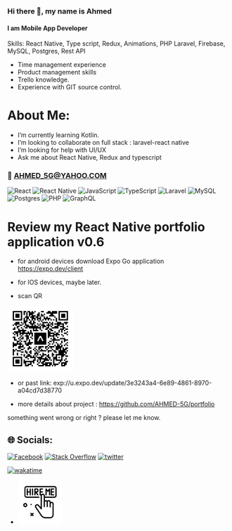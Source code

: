 ### Hi there 👋, my name is Ahmed

#### I am Mobile App Developer

Skills: React Native, Type script, Redux, Animations, PHP Laravel, Firebase, MySQL, Postgres, Rest API

- Time management experience
- Product management skills
- Trello knowledge.
- Experience with GIT source control.

# About Me:

- I’m currently learning Kotlin.<br>
- I’m looking to collaborate on full stack : laravel-react native<br>
- I’m looking for help with UI/UX<br>
- Ask me about React Native, Redux and typescript<br>

### 📧 AHMED_5G@YAHOO.COM

![React](https://img.shields.io/badge/react-%2320232a.svg?style=for-the-badge&logo=react&logoColor=%2361DAFB) ![React Native](https://img.shields.io/badge/react_native-%2320232a.svg?style=for-the-badge&logo=react&logoColor=%2361DAFB) ![JavaScript](https://img.shields.io/badge/javascript-%23323330.svg?style=for-the-badge&logo=javascript&logoColor=%23F7DF1E) ![TypeScript](https://img.shields.io/badge/typescript-%23007ACC.svg?style=for-the-badge&logo=typescript&logoColor=white) ![Laravel](https://img.shields.io/badge/laravel-%23FF2D20.svg?style=for-the-badge&logo=laravel&logoColor=white) ![MySQL](https://img.shields.io/badge/mysql-%2300f.svg?style=for-the-badge&logo=mysql&logoColor=white) ![Postgres](https://img.shields.io/badge/postgres-%23316192.svg?style=for-the-badge&logo=postgresql&logoColor=white) ![PHP](https://img.shields.io/badge/php-%23777BB4.svg?style=for-the-badge&logo=php&logoColor=white)
 ![GraphQL](https://img.shields.io/badge/-firebase-ffa611?style=for-the-badge&logo=firebase&logoColor=white)


#  Review my React Native portfolio application v0.6

- for android devices download Expo Go application https://expo.dev/client

- for IOS devices, maybe later.

- scan QR


<img
     width=150 height= 150
      src="./images/eas-update.svg">
</a>

- or past link:
  exp://u.expo.dev/update/3e3243a4-6e89-4861-8970-a04cd7d38770

- more details about project :
  https://github.com/AHMED-5G/portfolio

something went wrong or right ? please let me know.

## 🌐 Socials:

[![Facebook](https://img.shields.io/badge/Facebook-%231877F2.svg?logo=Facebook&logoColor=white)](https://www.facebook.com/people/Ahmed-Ali/100086148849098/)
[![Stack Overflow](https://img.shields.io/badge/-Stackoverflow-FE7A16?logo=stack-overflow&logoColor=white)](https://stackoverflow.com/users/14738120/ahmed5g)
[![twitter](https://img.shields.io/badge/-twitter-1DA1F2?logo=twitter&logoColor=white)](https://twitter.com/AD_5G)

[![wakatime](https://wakatime.com/badge/user/2b8d577c-8421-4136-96aa-e15e59c6a7d8.svg)](https://wakatime.com/@2b8d577c-8421-4136-96aa-e15e59c6a7d8)
- <a href="https://bento.me/ahmed5g">
     <img
     width=100 height= 100
      src="./images/hire.png">
  </a>

